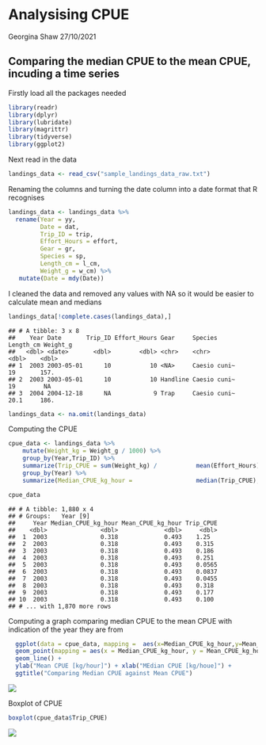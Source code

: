 Analysising CPUE
================
Georgina Shaw
27/10/2021

## Comparing the median CPUE to the mean CPUE, incuding a time series

Firstly load all the packages needed

``` r
library(readr)
library(dplyr)
library(lubridate)
library(magrittr)
library(tidyverse)
library(ggplot2)
```

Next read in the data

``` r
landings_data <- read_csv("sample_landings_data_raw.txt")
```

Renaming the columns and turning the date column into a date format that
R recognises

``` r
landings_data <- landings_data %>%
  rename(Year = yy,
         Date = dat,
         Trip_ID = trip,
         Effort_Hours = effort,
         Gear = gr,
         Species = sp,
         Length_cm = l_cm,
         Weight_g = w_cm) %>%
   mutate(Date = mdy(Date)) 
```

I cleaned the data and removed any values with NA so it would be easier
to calculate mean and medians

``` r
landings_data[!complete.cases(landings_data),]
```

    ## # A tibble: 3 x 8
    ##    Year Date       Trip_ID Effort_Hours Gear     Species      Length_cm Weight_g
    ##   <dbl> <date>       <dbl>        <dbl> <chr>    <chr>            <dbl>    <dbl>
    ## 1  2003 2003-05-01      10           10 <NA>     Caesio cuni~      19       157.
    ## 2  2003 2003-05-01      10           10 Handline Caesio cuni~      19        NA 
    ## 3  2004 2004-12-18      NA            9 Trap     Caesio cuni~      20.1     186.

``` r
landings_data <- na.omit(landings_data)
```

Computing the CPUE

``` r
cpue_data <- landings_data %>% 
    mutate(Weight_kg = Weight_g / 1000) %>%
    group_by(Year,Trip_ID) %>% 
    summarize(Trip_CPUE = sum(Weight_kg) /           mean(Effort_Hours)) %>% 
    group_by(Year) %>% 
    summarize(Median_CPUE_kg_hour =                  median(Trip_CPUE), Mean_CPUE_kg_hour =           mean(Trip_CPUE), Trip_CPUE = Trip_CPUE) 
```

``` r
cpue_data
```

    ## # A tibble: 1,880 x 4
    ## # Groups:   Year [9]
    ##     Year Median_CPUE_kg_hour Mean_CPUE_kg_hour Trip_CPUE
    ##    <dbl>               <dbl>             <dbl>     <dbl>
    ##  1  2003               0.318             0.493    1.25  
    ##  2  2003               0.318             0.493    0.315 
    ##  3  2003               0.318             0.493    0.186 
    ##  4  2003               0.318             0.493    0.251 
    ##  5  2003               0.318             0.493    0.0565
    ##  6  2003               0.318             0.493    0.0837
    ##  7  2003               0.318             0.493    0.0455
    ##  8  2003               0.318             0.493    0.318 
    ##  9  2003               0.318             0.493    0.177 
    ## 10  2003               0.318             0.493    0.100 
    ## # ... with 1,870 more rows

Computing a graph comparing median CPUE to the mean CPUE with indication
of the year they are from

``` r
  ggplot(data = cpue_data, mapping =  aes(x=Median_CPUE_kg_hour,y=Mean_CPUE_kg_hour)) +
  geom_point(mapping = aes(x = Median_CPUE_kg_hour, y = Mean_CPUE_kg_hour, color = Year)) +
  geom_line() + 
  ylab("Mean CPUE [kg/hour]") + xlab("MEdian CPUE [kg/houe]") +
  ggtitle("Comparing Median CPUE against Mean CPUE") 
```

![](Analysing_CPUE_files/figure-gfm/unnamed-chunk-7-1.png)<!-- -->

Boxplot of CPUE

``` r
boxplot(cpue_data$Trip_CPUE)
```

![](Analysing_CPUE_files/figure-gfm/unnamed-chunk-8-1.png)<!-- -->
